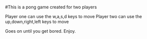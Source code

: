 #This is a pong game created for two players

Player one can use the w,a,s,d keys to move
Player two can use the up,down,right,left keys to move

Goes on until you get bored. Enjoy.